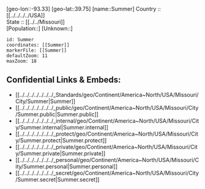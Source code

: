 ﻿---
location: [39.75,-93.33] 
mapzoom: [7,12] 
mapmarker: city 
type: City
tags:
- geo/City


SpocWebEntityId: 34667
isDeleted: false
confidential: public

---
[geo-lon::-93.33] 
[geo-lat::39.75] 
[name::Summer] 
Country :: [[../../../../USA]]  
State :: [[../../Missouri]]  
[Population::] 
[Unknown::] 


```leaflet
id: Summer
coordinates: [[Summer]] 
markerFile: [[Summer]] 
defaultZoom: 11 
maxZoom: 18
```


## Confidential Links & Embeds: 
- [[../../../../../../../_Standards/geo/Continent/America~North/USA/Missouri/City/Summer|Summer]] 
- [[../../../../../../../_public/geo/Continent/America~North/USA/Missouri/City/Summer.public|Summer.public]] 
- [[../../../../../../../_internal/geo/Continent/America~North/USA/Missouri/City/Summer.internal|Summer.internal]] 
- [[../../../../../../../_protect/geo/Continent/America~North/USA/Missouri/City/Summer.protect|Summer.protect]] 
- [[../../../../../../../_private/geo/Continent/America~North/USA/Missouri/City/Summer.private|Summer.private]] 
- [[../../../../../../../_personal/geo/Continent/America~North/USA/Missouri/City/Summer.personal|Summer.personal]] 
- [[../../../../../../../_secret/geo/Continent/America~North/USA/Missouri/City/Summer.secret|Summer.secret]] 
